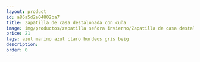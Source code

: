 ```yaml
---
layout: product
id: a86a5d2e04802ba7
title: Zapatilla de casa destalonada con cuña
image: img/productos/zapatilla señora invierno/Zapatilla de casa destalonada con cuña=21=azul marino azul claro burdeos gris beig.webp
price: 21
tags: azul marino azul claro burdeos gris beig
description: 
order: 0
---
```

